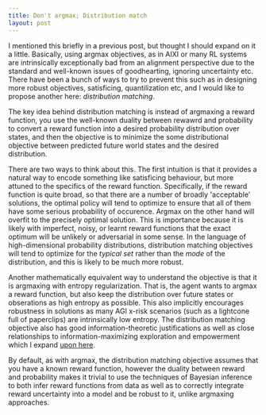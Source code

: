 ```yaml
---
title: Don't argmax; Distribution match
layout: post
---
```


I mentioned this briefly in a previous post, but thought I should expand on it a little. Basically, using argmax objectives, as in AIXI or many RL systems are intrinsically exceptionally bad from an alignment perspective due to the standard and well-known issues of goodhearting, ignoring uncertainty etc. There have been a bunch of ways to try to prevent this such as in designing more robust objectives, satisficing, quantilization etc, and I would like to propose another here: *distribution matching*.

The key idea behind distribution matching is instead of argmaxing a reward function, you use the well-known duality between rewawrd and probability to convert a reward function into a desired probability distribution over states, and then the objective is to minimize the some distributional objective between predicted future world states and the desired distribution. 

There are two ways to think about this. The first intuition is that it provides a natural way to encode something like satisficing behaviour, but more attuned to the specifics of the reward function. Specifically, if the reward function is quite broad, so that there are a number of broadly 'acceptable' solutions, the optimal policy will tend to optimize to ensure that all of them have some serious probability of occurence. Argmax on the other hand will overfit to the precisely optimal solution. This is importance because it is likely with imperfect, noisy, or learnt reward functions that the exact optimum will be unlikely or adversarial in some sense. In the language of high-dimensional probability distributions, distribution matching objectives will tend to optimize for the *typical set* rather than the *mode* of the distribution, and this is likely to be much more robust. 

Another mathematically equivalent way to understand the objective is that it is argmaxing with entropy regularization. That is, the agent wants to argmax a reward function, but also keep the distribution over future states or obserations as high entropy as possible. This also implicitly encourages robustness in solutions as many AGI x-risk scenarios (such as a lightcone full of paperclips) are intrinsically low entropy. The distribution matching objective also has good information-theoretic justifications as well as close relationships to information-maximizing exploration and empowerment which I expand [upon here](https://arxiv.org/pdf/2103.06859.pdf).

By default, as with argmax, the distribution matching objective assumes that you have a known reward function, however the duality between reward and probability makes it trivial to use the techniques of Bayesian inference to both infer reward functions from data as well as to correctly integrate reward uncertainty into a model and be robust to it, unlike argmaxing approaches. 

